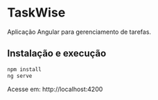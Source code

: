 # TaskWise

Aplicação Angular para gerenciamento de tarefas.

## Instalação e execução

```bash
npm install
ng serve
```

Acesse em: http://localhost:4200

